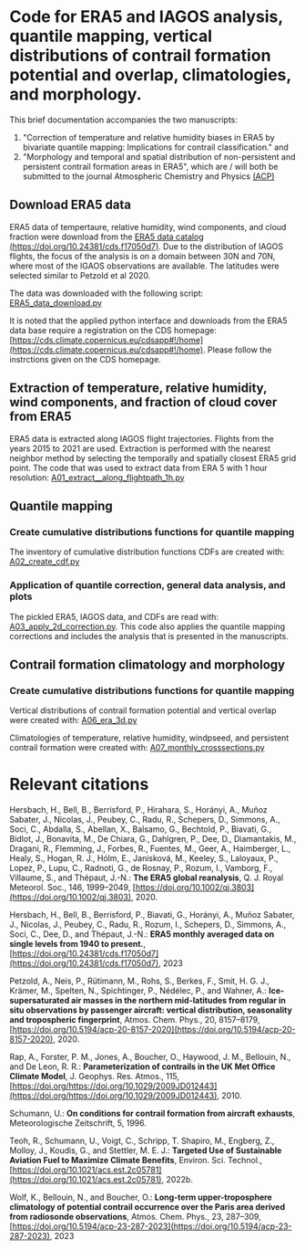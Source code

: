 # Code for ERA5 and IAGOS analysis, quantile mapping, vertical distributions of contrail formation potential and overlap, climatologies, and morphology.  #

This brief documentation accompanies the two manuscripts: 
1. "Correction of temperature and relative humidity biases in ERA5 by bivariate quantile mapping: Implications for contrail classification."
and
2. "Morphology and temporal and spatial distribution of non-persistent and persistent contrail formation areas in ERA5",
which are / will both be submitted to the journal Atmospheric Chemistry and Physics [(ACP)](https://www.atmospheric-chemistry-and-physics.net/)


## Download ERA5 data ##

ERA5 data of tempertaure, relative humidity, wind components, and cloud fraction were download from the [ERA5 data catalog (https://doi.org/10.24381/cds.f17050d7)](https://doi.org/10.24381/cds.f17050d7).
Due to the distribution of IAGOS flights, the focus of the analysis is on a domain between 30N and 70N, where most of the IGAOS observations are available. The latitudes were selected similar to Petzold et al 2020.

The data was downloaded with the following script: [ERA5_data_download.py](ERA5_data_download.py)

It is noted that the applied python interface and downloads from the ERA5 data base require a registration on the CDS homepage:
[https://cds.climate.copernicus.eu/cdsapp#!/home](https://cds.climate.copernicus.eu/cdsapp#!/home).
Please follow the instrctions given on the CDS homepage.

## Extraction of temperature, relative humidity,  wind components, and fraction of cloud cover from ERA5 ##

ERA5 data is extracted along IAGOS flight trajectories. Flights from the years 2015 to 2021 are used. Extraction is performed with the nearest neighbor method by selecting the temporally and spatially closest ERA5 grid point.
The code that was used to extract data from ERA 5 with 1 hour resolution: [A01_extract__along_flightpath_1h.py](A01_extract__along_flightpath_1h.py)



## Quantile mapping ##

### Create cumulative distributions functions for quantile mapping ###

The inventory of cumulative distribution functions CDFs are created with:
[A02_create_cdf.py](A02_create_cdf.py)


### Application of quantile correction, general data analysis, and plots ###


The pickled ERA5, IAGOS data, and CDFs are read with: [A03_apply_2d_correction.py](A03_apply_2d_correction.py). This code also applies the quantile mapping corrections and includes the analysis that is presented in the manuscripts.

## Contrail formation climatology and morphology ##

### Create cumulative distributions functions for quantile mapping ###

Vertical distributions of contrail formation potential and vertical overlap were created with: [A06_era_3d.py](A06_era_3d.py)

Climatologies of temperature, relative humidity, windpseed, and persistent contrail formation were created with: [A07_monthly_crosssections.py](A07_monthly_crosssections.py)


# Relevant citations #
Hersbach, H., Bell, B., Berrisford, P., Hirahara, S., Horányi, A., Muñoz Sabater, J., Nicolas, J., Peubey, C., Radu, R., Schepers, D., Simmons, A., Soci, C., Abdalla, S., Abellan, X., Balsamo, G., Bechtold, P., Biavati, G., Bidlot, J., Bonavita, M., De Chiara, G., Dahlgren, P., Dee, D., Diamantakis, M., Dragani, R., Flemming, J., Forbes, R., Fuentes, M., Geer, A., Haimberger, L., Healy, S., Hogan, R. J., Hólm, E., Janisková, M., Keeley, S., Laloyaux, P., Lopez, P., Lupu, C., Radnoti, G., de Rosnay, P., Rozum, I., Vamborg, F., Villaume, S., and Thépaut, J.-N.: **The ERA5 global reanalysis**, Q. J. Royal Meteorol. Soc., 146, 1999–2049, [https://doi.org/10.1002/qj.3803](https://doi.org/10.1002/qj.3803), 2020.

Hersbach, H., Bell, B., Berrisford, P., Biavati, G., Horányi, A., Muñoz Sabater, J., Nicolas, J., Peubey, C., Radu, R., Rozum, I., Schepers, D., Simmons, A., Soci, C., Dee, D., and Thépaut, J.-N.: **ERA5 monthly averaged data on single levels from 1940 to present.**, [https://doi.org/10.24381/cds.f17050d7](https://doi.org/10.24381/cds.f17050d7), 2023

Petzold, A., Neis, P., Rütimann, M., Rohs, S., Berkes, F., Smit, H. G. J., Krämer, M., Spelten, N., Spichtinger, P., Nédélec, P., and Wahner, A.: **Ice-supersaturated air masses in the northern mid-latitudes from regular in situ observations by passenger aircraft: vertical distribution, seasonality and tropospheric fingerprint**, Atmos. Chem. Phys., 20, 8157–8179, [https://doi.org/10.5194/acp-20-8157-2020](https://doi.org/10.5194/acp-20-8157-2020), 2020.

Rap, A., Forster, P. M., Jones, A., Boucher, O., Haywood, J. M., Bellouin, N., and De Leon, R. R.: **Parameterization of contrails in the UK Met Office Climate Model**, J. Geophys. Res. Atmos., 115, [https://doi.org/https://doi.org/10.1029/2009JD012443](https://doi.org/https://doi.org/10.1029/2009JD012443), 2010.

Schumann, U.: **On conditions for contrail formation from aircraft exhausts**, Meteorologische Zeitschrift, 5, 1996.

Teoh, R., Schumann, U., Voigt, C., Schripp, T. Shapiro, M., Engberg, Z., Molloy, J., Koudis, G., and Stettler, M. E. J.: **Targeted Use of Sustainable Aviation Fuel to Maximize Climate Benefits**, Environ. Sci. Technol., [https://doi.org/10.1021/acs.est.2c05781](https://doi.org/10.1021/acs.est.2c05781), 2022b.

Wolf, K., Bellouin, N., and Boucher, O.: **Long-term upper-troposphere climatology of potential contrail occurrence over the Paris area derived from radiosonde observations**, Atmos. Chem. Phys., 23, 287–309, [https://doi.org/10.5194/acp-23-287-2023](https://doi.org/10.5194/acp-23-287-2023), 2023
